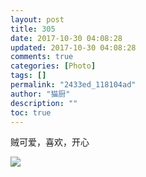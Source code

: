 ```yaml
---
layout: post
title: 305
date: 2017-10-30 04:08:28
updated: 2017-10-30 04:08:28
comments: true
categories: [Photo]
tags: []
permalink: "2433ed_118104ad"
author: "猫厨"
description: ""
toc: true
---
```


<p>贼可爱，喜欢，开心</p>

![](https://nos.netease.com/imglf4/img/cVZNdzJtQk9JV2ZwUG8yeVU0SzNwby9URkkzMGNkaDluUDNtRkhVaUg2Nm9QMklzbUt2QVd3PT0.jpg)